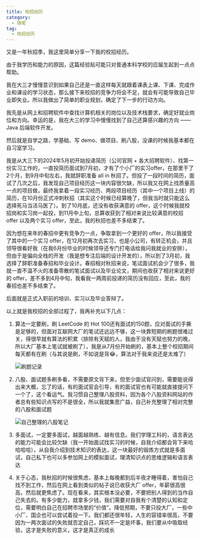 ```yaml
---
title: 校招经历
category:
  - 随笔
tag:
  - 校招经历
---
```


又是一年秋招季，我这里简单分享一下我的校招经历。

由于我学历和能力的原因，这篇经验贴可能只对普通本科学校的应届生起到一点点帮助。

我在大三才慢慢意识到如果自己还是一直这样每天就跟着课表上课、下课、完成作业和课设的学习状态，那么接下来校招的竞争力将会不足，就会有可能导致自己毕业即失业。所以我做出了简单的职业规划，确定了下一步的行动方向。

我先是从网上和招聘软件中查找计算机相关的岗位以及技术栈要求，确定好就业岗位和方向。幸运的是，我在大三的学习中慢慢找到了自己还算感兴趣的方向 —— Java 后端软件开发。

然后就是自学之路，学基础、写 demo、做项目、刷八股，没课的时候我基本都在自习室学习。

我是从大三下的2024年5月初开始投递简历（公司官网 + 各大招聘软件）、找第一份实习工作的，一直投简历面试到7月初，才有了个小厂的实习offer，在那里干了2个月，到9月中旬左右，我就辞职准备 all in 秋招了。但投了一段时间的简历，面试了几次之后，我发现自己项目经历这一块内容很欠缺，所以我又在网上找质量高一点的项目做，最终我拿着一段实习经历、两段项目经历（其中一个项目上线）的简历，在10月份正式冲刺秋招（其实这个时候已经算晚了，但我当时就只能这么选择死马当活马医了）。到了10月底，还没有收获满意的 offer，这个时候我就校招岗和实习岗一起投，到11月中上旬，总算收获到了相对来说比较满意的校招 offer 以及两个实习 offer，至此，我的秋招也差不多结束了。

因为想在来年的春招中更有竞争力一点，争取拿到一个更好的 offer，所以我接受了其中的一个实习 offer，在12月初再次去实习，也是小公司，有转正机会，并且领导很看好我（在我6月份毕业的时候领导还专门打电话给我问我就业的安排），但由于是偏向全栈的开发（我是想专注后端的设计开发的），所以到了3月初，我选择了辞职准备春招和毕业设计。春招相对秋招来说，笔试面试机会少了很多，我就一直不温不火的准备零散的笔试面试以及毕业论文，期间也收获了相对来说更好的 offer，差不多到4月中旬，我看我一两周前投递的简历没有回应，至此，我的春招也差不多结束了。

后面就是正式入职前的培训、实习以及毕业答辩了。

以上就是我校招的全部过程了，我再补充以下几点：

1. 算法一定要刷，刷 LeetCode 的 Hot 100还有面试的150题，应对面试的手撕是足够的，但面对互联网大厂的笔试还远远不够，这一块靠短期的刷题很难过关，得很早就有算法的积累（排除有天赋的人，我由于没有天赋也努力的晚，所以大厂基本上笔试就被刷了），我是从7月份开始刷的，基本上整个校招期间每天都有在刷（与其说是刷，不如说是背😂，算法对于我来说还是太难了）

   ![刷题记录](https://chengliuxiang.oss-cn-hangzhou.aliyuncs.com/picgo/leetcode-%20record.png)

2. 八股、面试题多刷多看，不需要原文背下来，但至少面试官问到，需要能说得出来大概，忘了的话，有的面试官会引导，有的面试官也有可能就直接提问下一个了，这个看运气。我习惯自己整理八股资料，因为各个八股资料网站的作者总有些知识点写的不是很全，所以我就集思广益，自己补充整理了相对完整的八股和面试题

   ![自己整理的八股笔记](https://chengliuxiang.oss-cn-hangzhou.aliyuncs.com/picgo/personal-notes.png)

3. 多面试，一定要多面试，越面越熟练、越有信息。我们学理工科的，语言表达的能力可能会比较欠缺（我一开始面试找实习的时候，自我介绍都会背下来哈哈哈哈），从自我介绍到技术知识的表达，这一块最好的锻炼方式就是多面试，自己私下也可以多参加网上的模拟面试，理清知识点的思维逻辑和语言表达
4. 关于心态，我秋招的时候很焦虑，基本上每晚都到后半夜才睡得着，害怕自己找不到工作，然后在网上看到类似的帖子说已收获大厂 offer，年薪很高很高，然后就更焦虑了。现在看来，其实根本没必要，不要把别人得到的当作自己失去的。有多少能力，就拿多少钱，我们需要对自我有个清楚的认知和定位，需要明白自己在招聘市场里的“价值”。降低预期，不要只投大厂，一些中小厂、国企也可以尝试着投一下。我们都还很年轻，人生的容错率很高，不要因为一两次面试的失败就否定自己，踩坑不一定是坏事，我们要从中吸取经验，这才是失败的意义，这才是真正的成长
